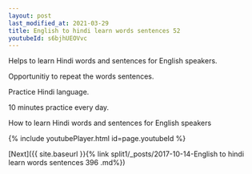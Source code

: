 ```yaml
---
layout: post
last_modified_at: 2021-03-29
title: English to hindi learn words sentences 52 
youtubeId: s6bjhUEOVvc
---
```

 
 
Helps to learn Hindi words and sentences for English speakers.

Opportunitiy to repeat the words sentences. 

Practice Hindi language. 
 
10 minutes practice every day. 
 
How to learn Hindi words and sentences for English speakers 
 
{% include youtubePlayer.html id=page.youtubeId %}
 
 
[Next]({{ site.baseurl }}{% link  split1/_posts/2017-10-14-English to hindi learn words sentences 396 .md%})
 
